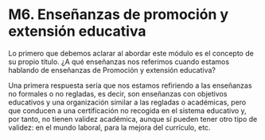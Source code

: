 
# M6. Enseñanzas de promoción y extensión educativa

Lo primero que debemos aclarar al abordar este módulo es el concepto de su propio título. ¿A qué enseñanzas nos referimos cuando estamos hablando de enseñanzas de Promoción y extensión educativa?

Una primera respuesta sería que nos estamos refiriendo a las enseñanzas no formales o no regladas, es decir, son enseñanzas con objetivos educativos y una organización similar a las regladas o académicas, pero que conducen a una certificación no recogida en el sistema educativo y, por tanto, no tienen validez académica, aunque sí pueden tener otro tipo de validez: en el mundo laboral, para la mejora del currículo, etc.
